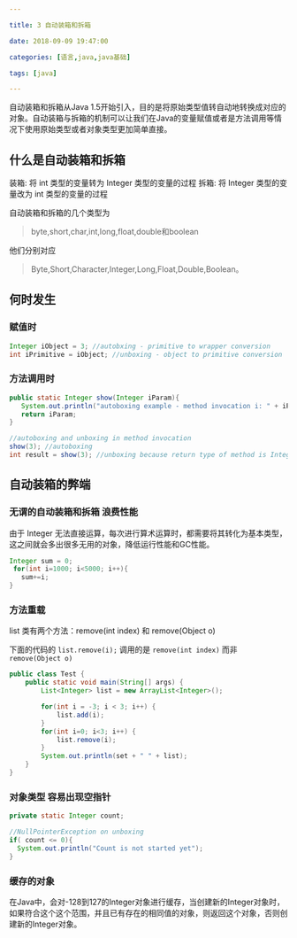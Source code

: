```yaml
---

title: 3 自动装箱和拆箱

date: 2018-09-09 19:47:00

categories: [语言,java,java基础]

tags: [java]

---
```


自动装箱和拆箱从Java 1.5开始引入，目的是将原始类型值转自动地转换成对应的对象。自动装箱与拆箱的机制可以让我们在Java的变量赋值或者是方法调用等情况下使用原始类型或者对象类型更加简单直接。

<!--more-->


## 什么是自动装箱和拆箱

装箱: 将 int 类型的变量转为 Integer 类型的变量的过程
拆箱: 将 Integer 类型的变量改为 int 类型的变量的过程

自动装箱和拆箱的几个类型为

> byte,short,char,int,long,float,double和boolean

他们分别对应

> Byte,Short,Character,Integer,Long,Float,Double,Boolean。

## 何时发生

### 赋值时

```java
Integer iObject = 3; //autobxing - primitive to wrapper conversion
int iPrimitive = iObject; //unboxing - object to primitive conversion
```

### 方法调用时

```java
public static Integer show(Integer iParam){
   System.out.println("autoboxing example - method invocation i: " + iParam);
   return iParam;
}

//autoboxing and unboxing in method invocation
show(3); //autoboxing
int result = show(3); //unboxing because return type of method is Integer
```

## 自动装箱的弊端

### 无谓的自动装箱和拆箱 浪费性能

由于 Integer 无法直接运算，每次进行算术运算时，都需要将其转化为基本类型，这之间就会多出很多无用的对象，降低运行性能和GC性能。

```java
Integer sum = 0;
 for(int i=1000; i<5000; i++){
   sum+=i;
}
```


### 方法重载

list 类有两个方法：remove(int index) 和 remove(Object o)

下面的代码的 `list.remove(i);` 调用的是 `remove(int index)` 而非 `remove(Object o)`

```java
public class Test {
    public static void main(String[] args) {
        List<Integer> list = new ArrayList<Integer>();

        for(int i = -3; i < 3; i++) {
            list.add(i);
        }
        for(int i=0; i<3; i++) {
            list.remove(i);
        }
        System.out.println(set + " " + list);
    }
}
```

### 对象类型 容易出现空指针

```java
private static Integer count;

//NullPointerException on unboxing
if( count <= 0){
  System.out.println("Count is not started yet");
}
```


### 缓存的对象

在Java中，会对-128到127的Integer对象进行缓存，当创建新的Integer对象时，如果符合这个这个范围，并且已有存在的相同值的对象，则返回这个对象，否则创建新的Integer对象。